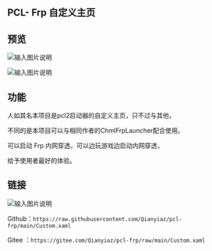 ## PCL- Frp 自定义主页



## 预览

![输入图片说明](.github/workflows/%E5%B1%8F%E5%B9%95%E6%88%AA%E5%9B%BE%主页1.png)

![输入图片说明](.github/workflows/%E5%B1%8F%E5%B9%95%E6%88%AA%E5%9B%BE%主页2.png)

## 功能

人如其名本项目是pcl2启动器的自定义主页，只不过与其他，

不同的是本项目可以与相同作者的ChmlFrpLauncher配合使用。

可以启动 Frp 内网穿透，可以边玩游戏边启动内网穿透，

给予使用者最好的体验。

## 链接
      
![输入图片说明](.github/workflows/%E5%B1%8F%E5%B9%95%E6%88%AA%E5%9B%BE%设置1.png)

Github：```https://raw.githubusercontent.com/Qianyiaz/pcl-frp/main/Custom.xaml```

Gitee ：```https://gitee.com/Qianyiaz/pcl-frp/raw/main/Custom.xaml```
